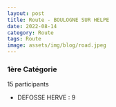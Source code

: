 ```yaml
---
layout: post
title: Route - BOULOGNE SUR HELPE
date: 2022-08-14
category: Route
tags: Route
image: assets/img/blog/road.jpeg
---
```


### 1ère Catégorie
15 participants
- DEFOSSE HERVE : 9
